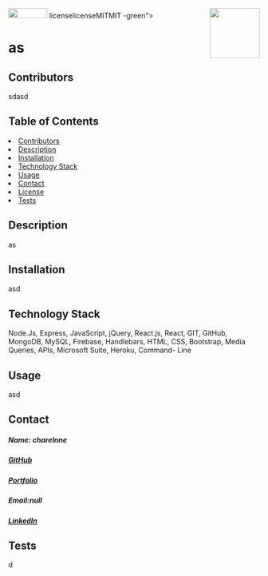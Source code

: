 
<img align="right" width="100" height="100" src="https://avatars1.githubusercontent.com/u/59755481?v=4">
<img src= "https://img.shields.io/badge/License-<svg xmlns="http://www.w3.org/2000/svg" xmlns:xlink="http://www.w3.org/1999/xlink" width="78" height="20"><linearGradient id="b" x2="0" y2="100%"><stop offset="0" stop-color="#bbb" stop-opacity=".1"/><stop offset="1" stop-opacity=".1"/></linearGradient><clipPath id="a"><rect width="78" height="20" rx="3" fill="#fff"/></clipPath><g clip-path="url(#a)"><path fill="#555" d="M0 0h47v20H0z"/><path fill="#97ca00" d="M47 0h31v20H47z"/><path fill="url(#b)" d="M0 0h78v20H0z"/></g><g fill="#fff" text-anchor="middle" font-family="DejaVu Sans,Verdana,Geneva,sans-serif" font-size="110"> <text x="245" y="150" fill="#010101" fill-opacity=".3" transform="scale(.1)" textLength="370">license</text><text x="245" y="140" transform="scale(.1)" textLength="370">license</text><text x="615" y="150" fill="#010101" fill-opacity=".3" transform="scale(.1)" textLength="210">MIT</text><text x="615" y="140" transform="scale(.1)" textLength="210">MIT</text></g> </svg>-green">
<h1>as</h1> 
<h2 id="contributors"> Contributors </h2>
<p>sdasd</p> 
<h2> Table of Contents </h2>
<li><a href="#contributors">Contributors</a></li>   
<li><a href="#description">Description</a></li>  
<li><a href="#installation">Installation</a></li> 
<li><a href="#tech">Technology Stack</a></li> 
<li><a href="#usage">Usage</a></li> 
<li><a href="#contact">Contact</a></li> 
<li><a href="#license">License</a></li> 
<li><a href="#tests">Tests</a></li> 
<h2 id="description"> Description </h2>
<p>as</p>   
<h2 id="installation"> Installation </h2>
<p>asd</p>          
<h2 id="tech"> Technology Stack </h2>          
<p>Node.Js, Express, JavaScript, jQuery, React.js, React, GIT, GitHub, MongoDB, MySQL, Firebase, Handlebars, HTML, CSS, Bootstrap, Media Queries, APIs, Microsoft Suite, Heroku, Command- Line</p>          
<h2 id="usage"> Usage </h2>
<p>asd</p>   
<h2 id="contact"> Contact </h2>         
<h5> Name: charelnne</h5>       
<h5><a href= "https://github.com/chaalexander">GitHub</a></h5>    
<h5><a href= "sds">Portfolio</a></h5>  
<h5>Email:null</h5>       
<h5><a href= "https://www.linkedin.com/in/a">LinkedIn</a></h5>    
<h2 id="tests">Tests</h2>
<p>d</p>